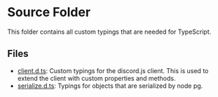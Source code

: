 # Source Folder

This folder contains all custom typings that are needed for TypeScript.

## Files

- [client.d.ts](client.d.ts): Custom typings for the discord.js client. This is used to extend the client with custom
  properties and methods.
- [serialize.d.ts](serialize.d.ts): Typings for objects that are serialized by node pg.
